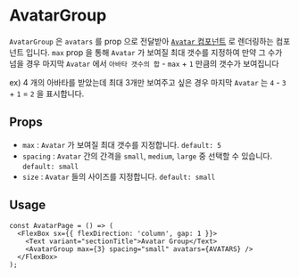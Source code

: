 # AvatarGroup

`AvatarGroup` 은 `avatars` 를 prop 으로 전달받아 [`Avatar` 컴포넌트](https://github.com/Co-Studo/cos-ui/tree/dev/packages/react/src/components/Avatar/avatar.md) 로 렌더링하는 컴포넌트 입니다.
`max` prop 을 통해 `Avatar` 가 보여질 최대 갯수를 지정하여 만약 그 수가 넘을 경우 마지막 `Avatar` 에서 `아바타 갯수의 합` - `max` + `1` 만큼의 갯수가 보여집니다

ex) 4 개의 아바타를 받았는데 최대 3개만 보여주고 싶은 경우 마지막 `Avatar` 는 `4` - `3` + `1` = `2` 을 표시합니다.

## Props

- `max` : `Avatar` 가 보여질 최대 갯수를 지정합니다. `default: 5`
- `spacing` : `Avatar` 간의 간격을 `small`, `medium`, `large` 중 선택할 수 있습니다. `default: small`
- `size` : `Avatar` 들의 사이즈를 지정합니다. `default: small`

## Usage

```tsx
const AvatarPage = () => (
  <FlexBox sx={{ flexDirection: 'column', gap: 1 }}>
    <Text variant="sectionTitle">Avatar Group</Text>
    <AvatarGroup max={3} spacing="small" avatars={AVATARS} />
  </FlexBox>
);
```
